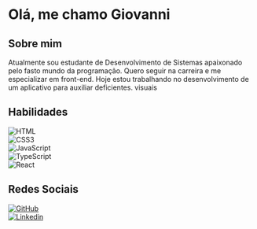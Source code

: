 # Olá, me chamo Giovanni

## Sobre mim 

Atualmente sou estudante de Desenvolvimento de Sistemas apaixonado pelo fasto mundo da programação. Quero seguir na carreira e me especializar em front-end.
Hoje estou trabalhando no desenvolvimento de um aplicativo para auxiliar deficientes. visuais

## Habilidades

![HTML](https://img.shields.io/badge/HTML5-E34F26?style=for-the-badge&logo=html5&logoColor=white)  
![CSS3](https://img.shields.io/badge/CSS3-1572B6?style=for-the-badge&logo=css3&logoColor=white)   
![JavaScript](https://img.shields.io/badge/JavaScript-F7DF1E?style=for-the-badge&logo=javascript&logoColor=black)  
![TypeScript](https://img.shields.io/badge/TypeScript-007ACC?style=for-the-badge&logo=typescript&logoColor=white)  
![React](https://img.shields.io/badge/React-20232A?style=for-the-badge&logo=react&logoColor=61DAFB)

## Redes Sociais
[![GitHub](https://img.shields.io/badge/GitHub-000?style=for-the-badge&logo=github&logoColor=30A3DC)](https://github.com/GiovanniSeloto)  
[![Linkedin](https://img.shields.io/badge/linkedin-000?style=for-the-badge&logo=linkedin&logoColor=blue)](https://www.linkedin.com/feed/)
